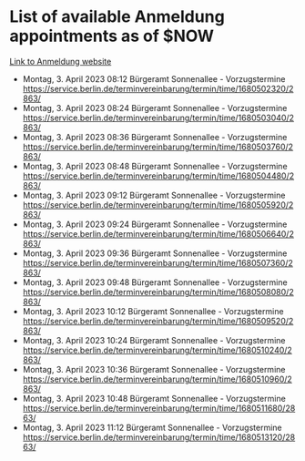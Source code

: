 # List of available Anmeldung appointments as of $NOW
[Link to Anmeldung website](https://service.berlin.de/terminvereinbarung/termin/tag.php?termin=1&anliegen[]=120686&dienstleisterlist=122210,122217,327316,122219,327312,122227,327314,122231,327346,122243,327348,122254,122252,329742,122260,329745,122262,329748,122271,327278,122273,327274,122277,327276,330436,122280,327294,122282,327290,122284,327292,122291,327270,122285,327266,122286,327264,122296,327268,150230,329760,122297,327286,122294,327284,122312,329763,122314,329775,122304,327330,122311,327334,122309,327332,317869,122281,327352,122279,329772,122283,122276,327324,122274,327326,122267,329766,122246,327318,122251,327320,122257,327322,122208,327298,122226,327300&herkunft=http%3A%2F%2Fservice.berlin.de%2Fdienstleistung%2F120686%2F)
- Montag, 3. April 2023 08:12 Bürgeramt Sonnenallee - Vorzugstermine https://service.berlin.de/terminvereinbarung/termin/time/1680502320/2863/
- Montag, 3. April 2023 08:24 Bürgeramt Sonnenallee - Vorzugstermine https://service.berlin.de/terminvereinbarung/termin/time/1680503040/2863/
- Montag, 3. April 2023 08:36 Bürgeramt Sonnenallee - Vorzugstermine https://service.berlin.de/terminvereinbarung/termin/time/1680503760/2863/
- Montag, 3. April 2023 08:48 Bürgeramt Sonnenallee - Vorzugstermine https://service.berlin.de/terminvereinbarung/termin/time/1680504480/2863/
- Montag, 3. April 2023 09:12 Bürgeramt Sonnenallee - Vorzugstermine https://service.berlin.de/terminvereinbarung/termin/time/1680505920/2863/
- Montag, 3. April 2023 09:24 Bürgeramt Sonnenallee - Vorzugstermine https://service.berlin.de/terminvereinbarung/termin/time/1680506640/2863/
- Montag, 3. April 2023 09:36 Bürgeramt Sonnenallee - Vorzugstermine https://service.berlin.de/terminvereinbarung/termin/time/1680507360/2863/
- Montag, 3. April 2023 09:48 Bürgeramt Sonnenallee - Vorzugstermine https://service.berlin.de/terminvereinbarung/termin/time/1680508080/2863/
- Montag, 3. April 2023 10:12 Bürgeramt Sonnenallee - Vorzugstermine https://service.berlin.de/terminvereinbarung/termin/time/1680509520/2863/
- Montag, 3. April 2023 10:24 Bürgeramt Sonnenallee - Vorzugstermine https://service.berlin.de/terminvereinbarung/termin/time/1680510240/2863/
- Montag, 3. April 2023 10:36 Bürgeramt Sonnenallee - Vorzugstermine https://service.berlin.de/terminvereinbarung/termin/time/1680510960/2863/
- Montag, 3. April 2023 10:48 Bürgeramt Sonnenallee - Vorzugstermine https://service.berlin.de/terminvereinbarung/termin/time/1680511680/2863/
- Montag, 3. April 2023 11:12 Bürgeramt Sonnenallee - Vorzugstermine https://service.berlin.de/terminvereinbarung/termin/time/1680513120/2863/
